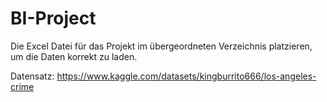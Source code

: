 # BI-Project

Die Excel Datei für das Projekt im übergeordneten Verzeichnis platzieren, um die Daten korrekt zu laden.

Datensatz: https://www.kaggle.com/datasets/kingburrito666/los-angeles-crime